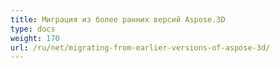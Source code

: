 ```yaml
---
title: Миграция из более ранних версий Aspose.3D
type: docs
weight: 170
url: /ru/net/migrating-from-earlier-versions-of-aspose-3d/
---
```

